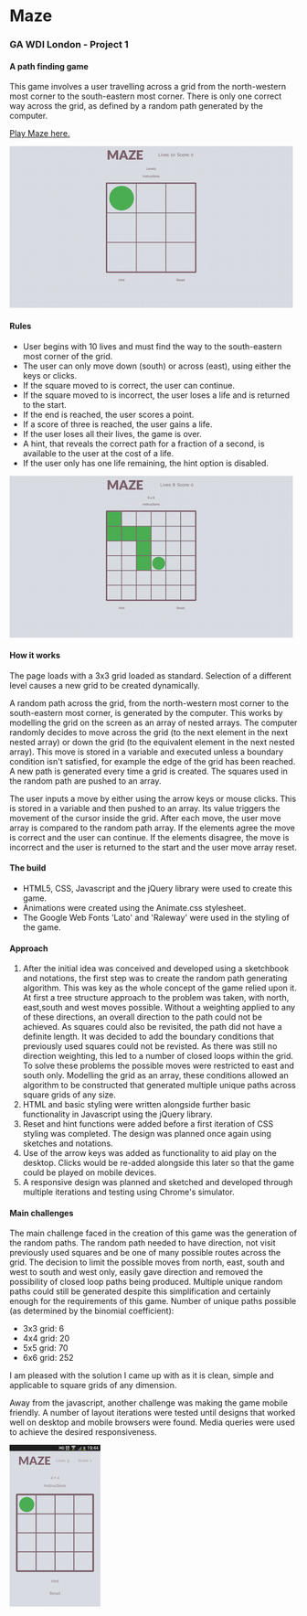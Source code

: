 # Maze

### GA WDI London - Project 1

#### A path finding game

This game involves a user travelling across a grid from the north-western most corner to the south-eastern most corner. There is only one correct way across the grid, as defined by a random path generated by the computer.

[Play Maze here.](https://freemaze.herokuapp.com/)



![alt text](./images/Desktopscreenshot.png)



#### Rules

- User begins with 10 lives and must find the way to the south-eastern most corner of the grid.
- The user can only move down (south) or across (east), using either the keys or clicks.
- If the square moved to is correct, the user can continue.
- If the square moved to is incorrect, the user loses a life and is returned to the start.
- If the end is reached, the user scores a point.
- If a score of three is reached, the user gains a life.
- If the user loses all their lives, the game is over. 
- A hint, that reveals the correct path for a fraction of a second, is available to the user at the cost of a life. 
- If the user only has one life remaining, the hint option is disabled.



![alt text](./images/Desktopscreenshot2.png)



#### How it works

The page loads with a 3x3 grid loaded as standard. Selection of a different level causes a new grid to be created dynamically.

A random path across the grid, from the north-western most corner to the south-eastern most corner, is generated by the computer. This works by modelling the grid on the screen as an array of nested arrays. The computer randomly decides to move across the grid (to the next element in the next nested array) or down the grid (to the equivalent element in the next nested array). This move is stored in a variable and executed unless a boundary condition isn't satisfied, for example the edge of the grid has been reached.
A new path is generated every time a grid is created. The squares used in the random path are pushed to an array.

The user inputs a move by either using the arrow keys or mouse clicks. This is stored in a variable and then pushed to an array. Its value triggers the movement of the cursor inside the grid.
After each move, the user move array is compared to the random path array. If the elements agree the move is correct and the user can continue. If the elements disagree, the move is incorrect and the user is returned to the start and the user move array reset.

#### The build

- HTML5, CSS, Javascript and the jQuery library were used to create this game.
- Animations were created using the Animate.css stylesheet.
- The Google Web Fonts 'Lato' and 'Raleway' were used in the styling of the game.

#### Approach

1. After the initial idea was conceived and developed using a sketchbook and notations, the first step was to create the random path generating algorithm. This was key as the whole concept of the game relied upon it. 
At first a tree structure approach to the problem was taken, with north, east,south and west moves possible. Without a weighting applied to any of these directions, an overall direction to the path could not be achieved. As squares could also be revisited, the path did not have a definite length. It was decided to add the boundary conditions that previously used squares could not be revisted. As there was still no direction weighting, this led to a number of closed loops within the grid. To solve these problems the possible moves were restricted to east and south only. Modelling the grid as an array, these conditions allowed an algorithm to be constructed that generated multiple unique paths across square grids of any size.
2. HTML and basic styling were written alongside further basic functionality in Javascript using the jQuery library.
3. Reset and hint functions were added before a first iteration of CSS styling was completed. The design was planned once again using sketches and notations.
4. Use of the arrow keys was added as functionality to aid play on the desktop. Clicks would be re-added alongside this later so that the game could be played on mobile devices.
5. A responsive design was planned and sketched and developed through multiple iterations and testing using Chrome's simulator.

#### Main challenges

The main challenge faced in the creation of this game was the generation of the random paths. The random path needed to have direction, not visit previously used squares and be one of many possible routes across the grid.
The decision to limit the possible moves from north, east, south and west to south and west only, easily gave direction and removed the possibility of closed loop paths being produced. Multiple unique random paths could still be generated despite this simplification and certainly enough for the requirements of this game.
Number of unique paths possible (as determined by the binomial coefficient):

- 3x3 grid: 6
- 4x4 grid: 20
- 5x5 grid: 70
- 6x6 grid: 252

I am pleased with the solution I came up with as it is clean, simple and applicable to square grids of any dimension.

Away from the javascript, another challenge was making the game mobile friendly. A number of layout iterations were tested until designs that worked well on desktop and mobile browsers were found. Media queries were used to achieve the desired responsiveness.



![alt text](./images/Mobilescreenshot.png)
